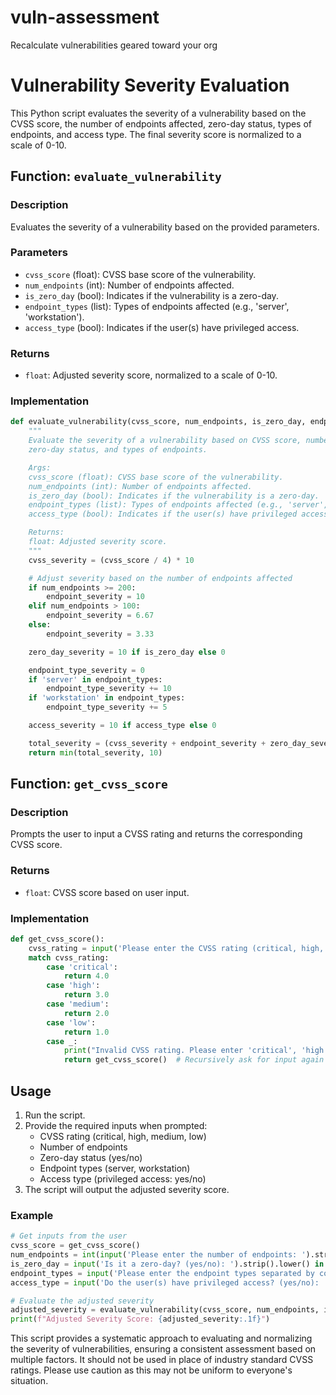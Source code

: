 # vuln-assessment
Recalculate vulnerabilities geared toward your org

# Vulnerability Severity Evaluation

This Python script evaluates the severity of a vulnerability based on the CVSS score, the number of endpoints affected, zero-day status, types of endpoints, and access type. The final severity score is normalized to a scale of 0-10.

## Function: `evaluate_vulnerability`

### Description

Evaluates the severity of a vulnerability based on the provided parameters.

### Parameters

- `cvss_score` (float): CVSS base score of the vulnerability.
- `num_endpoints` (int): Number of endpoints affected.
- `is_zero_day` (bool): Indicates if the vulnerability is a zero-day.
- `endpoint_types` (list): Types of endpoints affected (e.g., 'server', 'workstation').
- `access_type` (bool): Indicates if the user(s) have privileged access.

### Returns

- `float`: Adjusted severity score, normalized to a scale of 0-10.

### Implementation

```python
def evaluate_vulnerability(cvss_score, num_endpoints, is_zero_day, endpoint_types, access_type):
    """
    Evaluate the severity of a vulnerability based on CVSS score, number of endpoints,
    zero-day status, and types of endpoints.

    Args:
    cvss_score (float): CVSS base score of the vulnerability.
    num_endpoints (int): Number of endpoints affected.
    is_zero_day (bool): Indicates if the vulnerability is a zero-day.
    endpoint_types (list): Types of endpoints affected (e.g., 'server', 'workstation').
    access_type (bool): Indicates if the user(s) have privileged access.

    Returns:
    float: Adjusted severity score.
    """
    cvss_severity = (cvss_score / 4) * 10

    # Adjust severity based on the number of endpoints affected
    if num_endpoints >= 200:
        endpoint_severity = 10
    elif num_endpoints > 100:
        endpoint_severity = 6.67
    else:
        endpoint_severity = 3.33

    zero_day_severity = 10 if is_zero_day else 0

    endpoint_type_severity = 0
    if 'server' in endpoint_types:
        endpoint_type_severity += 10
    if 'workstation' in endpoint_types:
        endpoint_type_severity += 5

    access_severity = 10 if access_type else 0

    total_severity = (cvss_severity + endpoint_severity + zero_day_severity + endpoint_type_severity + access_severity) / 5
    return min(total_severity, 10)
```

## Function: `get_cvss_score`

### Description

Prompts the user to input a CVSS rating and returns the corresponding CVSS score.

### Returns

- `float`: CVSS score based on user input.

### Implementation

```python
def get_cvss_score():
    cvss_rating = input('Please enter the CVSS rating (critical, high, medium, low): ').strip().lower()
    match cvss_rating:
        case 'critical':
            return 4.0
        case 'high':
            return 3.0
        case 'medium':
            return 2.0
        case 'low':
            return 1.0
        case _:
            print("Invalid CVSS rating. Please enter 'critical', 'high', 'medium', or 'low'.")
            return get_cvss_score()  # Recursively ask for input again if invalid
```

## Usage

1. Run the script.
2. Provide the required inputs when prompted:
   - CVSS rating (critical, high, medium, low)
   - Number of endpoints
   - Zero-day status (yes/no)
   - Endpoint types (server, workstation)
   - Access type (privileged access: yes/no)
3. The script will output the adjusted severity score.

### Example

```python
# Get inputs from the user
cvss_score = get_cvss_score()
num_endpoints = int(input('Please enter the number of endpoints: ').strip())
is_zero_day = input('Is it a zero-day? (yes/no): ').strip().lower() in ['yes', 'y']
endpoint_types = input('Please enter the endpoint types separated by commas (server, workstation): ').strip().lower().split(',')
access_type = input('Do the user(s) have privileged access? (yes/no): ').strip().lower() in ['yes', 'y']

# Evaluate the adjusted severity
adjusted_severity = evaluate_vulnerability(cvss_score, num_endpoints, is_zero_day, endpoint_types, access_type)
print(f"Adjusted Severity Score: {adjusted_severity:.1f}")
```

This script provides a systematic approach to evaluating and normalizing the severity of vulnerabilities, ensuring a consistent assessment based on multiple factors. It should not be used in place of industry standard CVSS ratings. Please use caution as this may not be uniform to everyone's situation.
